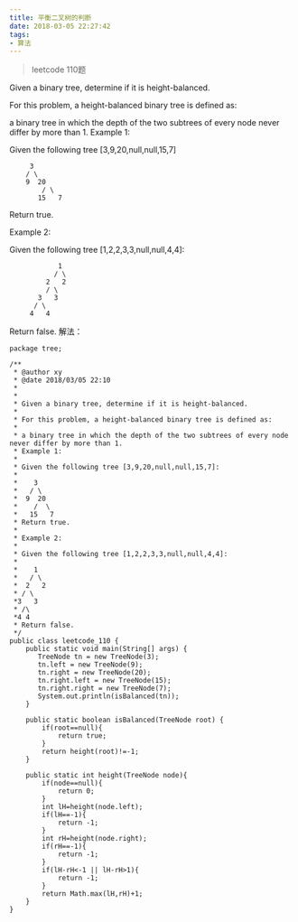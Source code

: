 ```yaml
---
title: 平衡二叉树的判断
date: 2018-03-05 22:27:42
tags:
- 算法
---
```

> leetcode 110题

Given a binary tree, determine if it is height-balanced.

For this problem, a height-balanced binary tree is defined as:

a binary tree in which the depth of the two subtrees of every node never differ by more than 1.
Example 1:

Given the following tree [3,9,20,null,null,15,7]
```
     3
    / \
    9  20
        / \
       15   7
```
Return true.

Example 2:

Given the following tree [1,2,2,3,3,null,null,4,4]:
```
            1
           / \
         2   2
         / \
       3   3
      / \
     4   4
```
Return false.
解法：
```
package tree;

/**
 * @author xy
 * @date 2018/03/05 22:10
 *
 *
 * Given a binary tree, determine if it is height-balanced.
 *
 * For this problem, a height-balanced binary tree is defined as:
 *
 * a binary tree in which the depth of the two subtrees of every node never differ by more than 1.
 * Example 1:
 *
 * Given the following tree [3,9,20,null,null,15,7]:
 *
 *    3
 *   / \
 *  9  20
 *    /  \
 *   15   7
 * Return true.
 *
 * Example 2:
 *
 * Given the following tree [1,2,2,3,3,null,null,4,4]:
 *
 *    1
 *   / \
 *  2   2
 * / \
 *3   3
 * /\
 *4 4
 * Return false.
 */
public class leetcode_110 {
    public static void main(String[] args) {
       TreeNode tn = new TreeNode(3);
       tn.left = new TreeNode(9);
       tn.right = new TreeNode(20);
       tn.right.left = new TreeNode(15);
       tn.right.right = new TreeNode(7);
       System.out.println(isBalanced(tn));
    }

    public static boolean isBalanced(TreeNode root) {
        if(root==null){
            return true;
        }
        return height(root)!=-1;
    }

    public static int height(TreeNode node){
        if(node==null){
            return 0;
        }
        int lH=height(node.left);
        if(lH==-1){
            return -1;
        }
        int rH=height(node.right);
        if(rH==-1){
            return -1;
        }
        if(lH-rH<-1 || lH-rH>1){
            return -1;
        }
        return Math.max(lH,rH)+1;
    }
}
```
